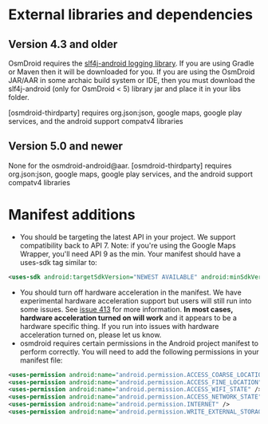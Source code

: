 
# External libraries and dependencies

## Version 4.3 and older

OsmDroid requires the [slf4j-android logging library](http://www.slf4j.org/android/). If you are using Gradle or Maven then it will be downloaded for you. If you are using the OsmDroid JAR/AAR in some archaic build system or IDE, then you must download the slf4j-android (only for OsmDroid < 5) library jar and place it in your libs folder.

[osmdroid-thirdparty] requires org.json:json, google maps, google play services, and the android support compatv4 libraries

## Version 5.0 and newer

None for the osmdroid-android@aar. [osmdroid-thirdparty] requires org.json:json, google maps, google play services, and the android support compatv4 libraries
 

# Manifest additions

* You should be targeting the latest API in your project. We support compatibility back to API 7. Note: if you're using the Google Maps Wrapper, you'll need API 9 as the min. Your manifest should have a uses-sdk tag similar to:

```xml
<uses-sdk android:targetSdkVersion="NEWEST AVAILABLE" android:minSdkVersion="7" />
```

* You should turn off hardware acceleration in the manifest. We have experimental hardware acceleration support but users will still run into some issues. See [issue 413](https://code.google.com/p/osmdroid/issues/detail?id=413) for more information. **In most cases, hardware acceleration turned on will work** and it appears to be a hardware specific thing. If you run into issues with hardware acceleration turned on, please let us know.
* osmdroid requires certain permissions in the Android project manifest to perform correctly. You will need to add the following permissions in your manifest file:

```xml
<uses-permission android:name="android.permission.ACCESS_COARSE_LOCATION"/> 
<uses-permission android:name="android.permission.ACCESS_FINE_LOCATION"/>
<uses-permission android:name="android.permission.ACCESS_WIFI_STATE" />
<uses-permission android:name="android.permission.ACCESS_NETWORK_STATE" />
<uses-permission android:name="android.permission.INTERNET" />
<uses-permission android:name="android.permission.WRITE_EXTERNAL_STORAGE" />
```